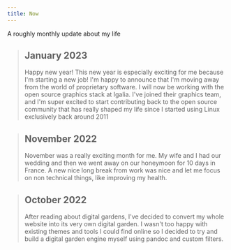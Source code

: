 ```yaml
---
title: Now
---
```

A roughly monthly update about my life

> ## January 2023
> Happy new year! This new year is especially exciting for me because I'm starting a
> new job! I'm happy to announce that I'm moving away from the world of proprietary
> software. I will now be working with the open source graphics stack at Igalia. I've joined
> their graphics team, and I'm super excited to start contributing back to the open source
> community that has really shaped my life since I started using Linux exclusively back around
> 2011

> ## November 2022
> November was a really exciting month for me. My wife and I had our wedding and then
> we went away on our honeymoon for 10 days in France. A new nice long break from work
> was nice and let me focus on non technical things, like improving my health. 

> ## October 2022
> After reading about digital gardens, I've decided to convert my whole website into
> its very own digital garden. I wasn't too happy with existing themes and tools I could find
> online so I decided to try and build a digital garden engine myself using pandoc and custom
> filters.
